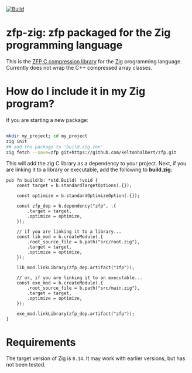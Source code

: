 [![Build](https://github.com/keltonhalbert/zfp/actions/workflows/ci.yaml/badge.svg)](https://github.com/keltonhalbert/zfp/actions/workflows/ci.yaml)
# zfp-zig: zfp packaged for the Zig programming language
This is the [ZFP C compression library](https://github.com/LLNL/zfp) for the [Zig](https://ziglang.org/) programming language. Currently does not wrap the C++ compressed array classes.

# How do I include it in my Zig program?
If you are starting a new package: 
```bash

mkdir my_project; cd my_project
zig init
## add the package to 'build.zig.zon'
zig fetch --save=zfp git+https://github.com/keltonhalbert/zfp.git
```
This will add the zig C library as a dependency to your project. 
Next, if you are linking it to a library or executable, add the following to **build.zig**:
```Zig
pub fn build(b: *std.Build) !void {
    const target = b.standardTargetOptions(.{});

    const optimize = b.standardOptimizeOption(.{});

    const zfp_dep = b.dependency("zfp", .{
        .target = target,
        .optimize = optimize,
    });

    // if you are linking it to a library...
    const lib_mod = b.createModule(.{
        .root_source_file = b.path("src/root.zig"),
        .target = target,
        .optimize = optimize,
    });

    lib_mod.linkLibrary(zfp_dep.artifact("zfp"));
        
    // or, if you are linking it to an executable...
    const exe_mod = b.createModule(.{
        .root_source_file = b.path("src/main.zig"),
        .target = target,
        .optimize = optimize,
    });

    exe_mod.linkLibrary(zfp_dep.artifact("zfp"));
}
```
# Requirements
The target version of Zig is ```0.14```. It may work with earlier versions, but has not been tested.
